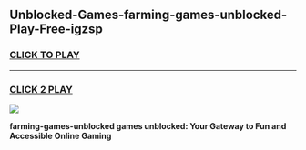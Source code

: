 
## Unblocked-Games-farming-games-unblocked-Play-Free-igzsp
<h3>
<a href="https://premium76.site?title=farming-games-unblocked&ref=17A">CLICK TO PLAY</a></h3>
<hr>

<h3>
<a href="https://premium76.site?title=farming-games-unblocked&ref=17A">CLICK 2 PLAY</a>
  
</h3>

<a href="https://premium76.site?title=farming-games-unblocked&ref=17A"><img src="https://clearcache.store/games.png"></a>


**farming-games-unblocked games unblocked: Your Gateway to Fun and Accessible Online Gaming**
